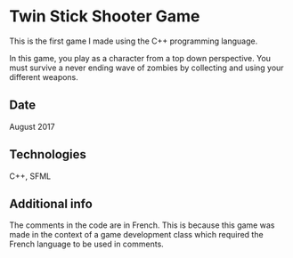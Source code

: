 # Twin Stick Shooter Game

This is the first game I made using the C++ programming language. 

In this game, you play as a character from a top down perspective. You must survive a never ending wave of zombies by collecting and using your different weapons.

## Date

August 2017

## Technologies

C++, SFML

## Additional info

The comments in the code are in French. This is because this game was made in the context of a game development class which required the French language to be used in comments.